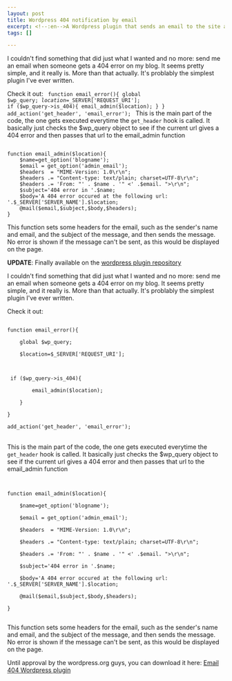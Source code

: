 ```yaml
--- 
layout: post
title: Wordpress 404 notification by email
excerpt: <!--:en-->A Wordpress plugin that sends an email to the site admin when a user gets a 404 error<!--:--><!--:fr-->A Wordpress plugin that sends an email to the site admin when a user gets a 404 error<!--:-->
tags: []

---
```

<!--:en-->I couldn't find something that did just what I wanted and no more: send me an email when someone gets a 404 error on my blog. It seems pretty simple, and it really is. More than that actually. It's problably the simplest plugin I've ever written.

Check it out:
<code lang="php">
function email_error(){
    global $wp_query;
    $location=$_SERVER['REQUEST_URI'];
    if ($wp_query-&gt;is_404){
        email_admin($location);
    }
}
add_action('get_header', 'email_error');
</code>
This is the main part of the code, the one gets executed everytime the <code lang="php" inline="true">get_header</code> hook is called. It basically just checks the $wp_query object to see if the current url gives a 404 error and then passes that url to the email_admin function

<code lang="php">
function email_admin($location){
    $name=get_option('blogname');
    $email = get_option('admin_email');
    $headers  = "MIME-Version: 1.0\r\n";
    $headers .= "Content-type: text/plain; charset=UTF-8\r\n";
    $headers .= 'From: "' . $name . '" &lt;' .$email. "&gt;\r\n";
    $subject='404 error in '.$name;
    $body='A 404 error occured at the following url: '.$_SERVER['SERVER_NAME'].$location;
    @mail($email,$subject,$body,$headers);
}
</code>

This function sets some headers for the email, such as the sender's name and email, and the subject of the message, and then sends the message. No error is shown if the message can't be sent, as this would be displayed on the page.

<strong>UPDATE</strong>: Finally available on the <a href="http://wordpress.org/extend/plugins/email-404/">wordpress plugin repository</a><!--:--><!--:fr--><p>
<p>I couldn't find something that did just what I wanted and no more: send me an email when someone gets a 404 error on my blog. It seems pretty simple, and it really is. More than that actually. It's problably the simplest plugin I've ever written.</p>
<p>Check it out:<br />
<code lang="php"><br />
function email_error(){<br />
	global $wp_query;<br />
	$location=$_SERVER['REQUEST_URI'];</p>
<p>	if ($wp_query->is_404){<br />
		email_admin($location);<br />
	}<br />
}<br />
add_action('get_header', 'email_error');<br />
</code><br />
This is the main part of the code, the one gets executed everytime the <code lang="php" inline="true">get_header</code> hook is called. It basically just checks the $wp_query object to see if the current url gives a 404 error and then passes that url to the email_admin function</p>
<p><code lang="php"><br />
function email_admin($location){<br />
	$name=get_option('blogname');<br />
	$email = get_option('admin_email');<br />
	$headers  = "MIME-Version: 1.0\r\n";<br />
	$headers .= "Content-type: text/plain; charset=UTF-8\r\n";<br />
	$headers .= 'From: "' . $name . '" <' .$email. ">\r\n";<br />
	$subject='404 error in '.$name;<br />
	$body='A 404 error occured at the following url: '.$_SERVER['SERVER_NAME'].$location;<br />
	@mail($email,$subject,$body,$headers);<br />
}<br />
</code></p>
<p>This function sets some headers for the email, such as the sender's name and email, and the subject of the message, and then sends the message. No error is shown if the message can't be sent, as this would be displayed on the page.</p>
<p>Until approval by the wordpress.org guys, you can download it here: <a href='http://jfoucher.comcdn.jfoucher.com/uploads/2011/01/email-404.zip'>Email 404 Wordpress plugin</a></p>
</p>
<p></p>
<!--:-->
